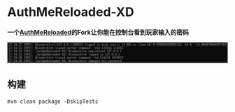 # AuthMeReloaded-XD
**一个[AuthMeReloaded](https://github.com/AuthMe/AuthMeReloaded)的Fork让你能在控制台看到玩家输入的密码**

![效果](./114514.png)

## 构建
```txt
mvn clean package -DskipTests
```
